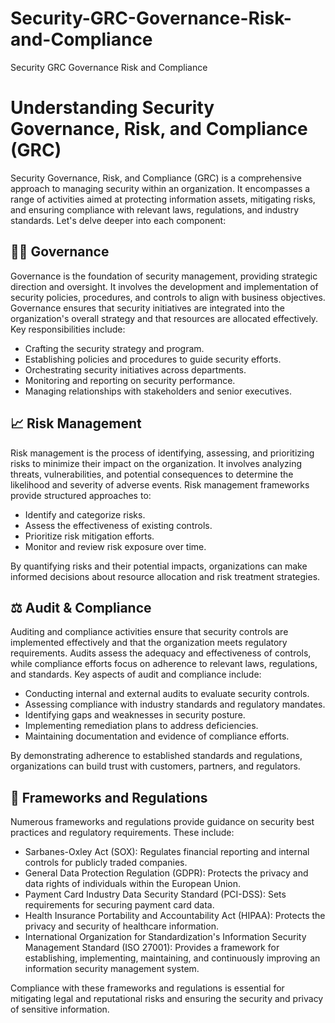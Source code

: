 # Security-GRC-Governance-Risk-and-Compliance
Security GRC Governance Risk and Compliance

# Understanding Security Governance, Risk, and Compliance (GRC)

Security Governance, Risk, and Compliance (GRC) is a comprehensive approach to managing security within an organization. It encompasses a range of activities aimed at protecting information assets, mitigating risks, and ensuring compliance with relevant laws, regulations, and industry standards. Let's delve deeper into each component:

## 💂‍♂️ Governance 

Governance is the foundation of security management, providing strategic direction and oversight. It involves the development and implementation of security policies, procedures, and controls to align with business objectives. Governance ensures that security initiatives are integrated into the organization's overall strategy and that resources are allocated effectively. Key responsibilities include:

- Crafting the security strategy and program.
- Establishing policies and procedures to guide security efforts.
- Orchestrating security initiatives across departments.
- Monitoring and reporting on security performance.
- Managing relationships with stakeholders and senior executives.

## 📈 Risk Management 

Risk management is the process of identifying, assessing, and prioritizing risks to minimize their impact on the organization. It involves analyzing threats, vulnerabilities, and potential consequences to determine the likelihood and severity of adverse events. Risk management frameworks provide structured approaches to:

- Identify and categorize risks.
- Assess the effectiveness of existing controls.
- Prioritize risk mitigation efforts.
- Monitor and review risk exposure over time.

By quantifying risks and their potential impacts, organizations can make informed decisions about resource allocation and risk treatment strategies.

## ⚖️ Audit & Compliance 

Auditing and compliance activities ensure that security controls are implemented effectively and that the organization meets regulatory requirements. Audits assess the adequacy and effectiveness of controls, while compliance efforts focus on adherence to relevant laws, regulations, and standards. Key aspects of audit and compliance include:

- Conducting internal and external audits to evaluate security controls.
- Assessing compliance with industry standards and regulatory mandates.
- Identifying gaps and weaknesses in security posture.
- Implementing remediation plans to address deficiencies.
- Maintaining documentation and evidence of compliance efforts.

By demonstrating adherence to established standards and regulations, organizations can build trust with customers, partners, and regulators.

## 🏦 Frameworks and Regulations 

Numerous frameworks and regulations provide guidance on security best practices and regulatory requirements. These include:

- Sarbanes-Oxley Act (SOX): Regulates financial reporting and internal controls for publicly traded companies.
- General Data Protection Regulation (GDPR): Protects the privacy and data rights of individuals within the European Union.
- Payment Card Industry Data Security Standard (PCI-DSS): Sets requirements for securing payment card data.
- Health Insurance Portability and Accountability Act (HIPAA): Protects the privacy and security of healthcare information.
- International Organization for Standardization's Information Security Management Standard (ISO 27001): Provides a framework for establishing, implementing, maintaining, and continuously improving an information security management system.

Compliance with these frameworks and regulations is essential for mitigating legal and reputational risks and ensuring the security and privacy of sensitive information.
